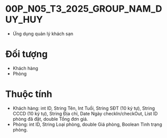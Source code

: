 # 00P_N05_T3_2025_GROUP_NAM_DUY_HUY
- Ứng dụng quản lý khách sạn

# Đối tượng
- Khách hàng
- Phòng

# Thuộc tính
- Khách hàng: int ID, String Tên, Int Tuổi, String SĐT (10 ký tự), String CCCD (10 ký tự), String Địa chỉ, Date Ngày checkIn/checkOut, List ID phòng đã đặt, double Tổng đơn giá.
- Phòng: int ID, String Loại phòng, double Giá phòng, Boolean Tình trạng phòng.
